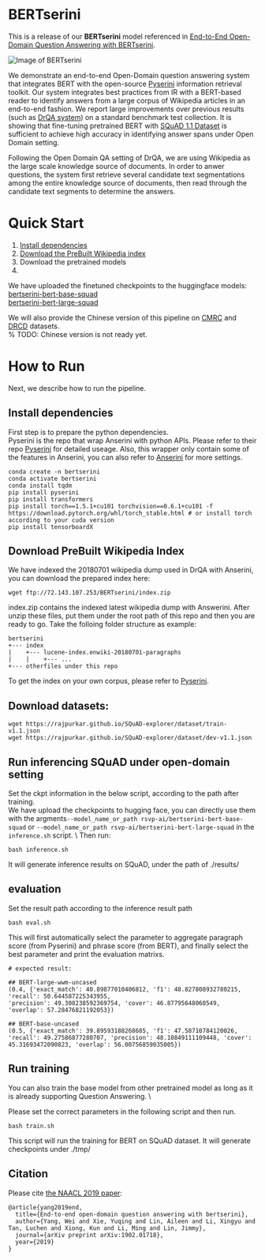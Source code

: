 # BERTserini


This is a release of our **BERTserini** model referenced in [End-to-End Open-Domain Question Answering with BERTserini](https://www.aclweb.org/anthology/N19-4013/). 


![Image of BERTserini](https://github.com/rsvp-ai/bertserini/blob/master/pipeline.png?raw=true)

We demonstrate an end-to-end Open-Domain question answering system that integrates BERT with the open-source [Pyserini](https://github.com/castorini/pyserini) information retrieval toolkit. Our system integrates best practices from IR with a BERT-based reader to identify answers from a large corpus of Wikipedia articles in an end-to-end fashion. We report large improvements over previous results (such as [DrQA system](https://github.com/facebookresearch/DrQA)) on a standard benchmark test collection. It is showing that fine-tuning pretrained BERT with [SQuAD 1.1 Dataset](https://arxiv.org/abs/1606.05250) is sufficient to achieve high accuracy in identifying answer spans under Open Domain setting.

Following the Open Domain QA setting of DrQA, we are using Wikipedia as the large scale knowledge source of documents. In order to anwer questions, the system first retrieve several candidate text segmentations among the entire knowledge source of documents, then read through the candidate text segments to determine the answers.

# Quick Start

1. [Install dependencies](#install-dependencies)
2. [Download the PreBuilt Wikipedia index](#download-prebuilt-wikipedia-index)
3. Download the pretrained models
4. 



We have uploaded the finetuned checkpoints to the huggingface models: \
[bertserini-bert-base-squad](https://huggingface.co/rsvp-ai/bertserini-bert-base-squad) \
[bertserini-bert-large-squad](https://huggingface.co/rsvp-ai/bertserini-bert-large-squad) 

We will also provide the Chinese version of this pipeline on [CMRC](https://github.com/ymcui/cmrc2018) and [DRCD](https://github.com/DRCKnowledgeTeam/DRCD) datasets. \
% TODO: Chinese version is not ready yet.

# How to Run

Next, we describe how to run the pipeline.

## Install dependencies
First step is to prepare the python dependencies. \
Pyserini is the repo that wrap Anserini with python APIs. 
Please refer to their repo [Pyserini](https://github.com/castorini/pyserini) for detailed useage. Also, this wrapper only contain some of the features in Anserini, you can also refer to [Anserini](https://github.com/castorini/anserini) for more settings.

```
conda create -n bertserini
conda activate bertserini
conda install tqdm
pip install pyserini
pip install transformers 
pip install torch==1.5.1+cu101 torchvision==0.6.1+cu101 -f https://download.pytorch.org/whl/torch_stable.html # or install torch according to your cuda version
pip install tensorboardX
```

## Download PreBuilt Wikipedia Index

We have indexed the 20180701 wikipedia dump used in DrQA with Anserini, you can download the prepared index here:
```
wget ftp://72.143.107.253/BERTserini/index.zip
````
index.zip contains the indexed latest wikipedia dump with Answerini.
After unzip these files, put them under the root path of this repo and then you are ready to go.
Take the folloing folder structure as example:
```
bertserini
+--- index
|    +--- lucene-index.enwiki-20180701-paragraphs
|    |    +--- ...
+--- otherfiles under this repo
```

To get the index on your own corpus, please refer to [Pyserini](https://github.com/castorini/pyserini).

## Download datasets:

```
wget https://rajpurkar.github.io/SQuAD-explorer/dataset/train-v1.1.json
wget https://rajpurkar.github.io/SQuAD-explorer/dataset/dev-v1.1.json
```

## Run inferencing SQuAD under open-domain setting

Set the ckpt information in the below script, according to the path after training. \
We have upload the checkpoints to hugging face, you can directly use them with the argments```--model_name_or_path rsvp-ai/bertserini-bert-base-squad``` or ```--model_name_or_path rsvp-ai/bertserini-bert-large-squad``` in the ```inference.sh``` script. \ 
Then run:
```
bash inference.sh
```
It will generate inference results on SQuAD, under the path of ./results/

## evaluation
Set the result path according to the inference result path
```
bash eval.sh
```
This will first automatically select the parameter to aggregate paragraph score (from Pyserini) and phrase score (from BERT), and finally select the best parameter and print the evaluation matrixs.
```
# expected result:

## BERT-large-wwm-uncased
(0.4, {'exact_match': 40.89877010406812, 'f1': 48.827808932780215, 'recall': 50.644587225343955, 
'precision': 49.308238592369754, 'cover': 46.87795648060549, 'overlap': 57.28476821192053})

## BERT-base-uncased
(0.5, {'exact_match': 39.89593188268685, 'f1': 47.58710784120026, 'recall': 49.27586877280707, 'precision': 48.10849111109448, 'cover': 45.31693472090823, 'overlap': 56.00756859035005})
```

## Run training
You can also train the base model from other pretrained model as long as it is already supporting Question Answering. \

Please set the correct parameters in the following script and then run.
```
bash train.sh
```
This script will run the training for BERT on SQuAD dataset.
It will generate checkpoints under ./tmp/


## Citation

Please cite [the NAACL 2019 paper]((https://www.aclweb.org/anthology/N19-4013/)):

```
@article{yang2019end,
  title={End-to-end open-domain question answering with bertserini},
  author={Yang, Wei and Xie, Yuqing and Lin, Aileen and Li, Xingyu and Tan, Luchen and Xiong, Kun and Li, Ming and Lin, Jimmy},
  journal={arXiv preprint arXiv:1902.01718},
  year={2019}
}
```
